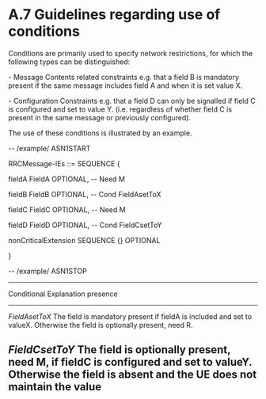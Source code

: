 # A.7 Guidelines regarding use of conditions

Conditions are primarily used to specify network restrictions, for which
the following types can be distinguished:

\- Message Contents related constraints e.g. that a field B is mandatory
present if the same message includes field A and when it is set value X.

\- Configuration Constraints e.g. that a field D can only be signalled
if field C is configured and set to value Y. (i.e. regardless of whether
field C is present in the same message or previously configured).

The use of these conditions is illustrated by an example.

\-- /example/ ASN1START

RRCMessage-IEs ::= SEQUENCE {

fieldA FieldA OPTIONAL, \-- Need M

fieldB FieldB OPTIONAL, \-- Cond FieldAsetToX

fieldC FieldC OPTIONAL, \-- Need M

fieldD FieldD OPTIONAL, \-- Cond FieldCsetToY

nonCriticalExtension SEQUENCE {} OPTIONAL

}

\-- /example/ ASN1STOP

  -----------------------------------------------------------------------
  Conditional      Explanation
  presence         
  ---------------- ------------------------------------------------------
  *FieldAsetToX*   The field is mandatory present if fieldA is included
                   and set to valueX. Otherwise the field is optionally
                   present, need R.

  *FieldCsetToY*   The field is optionally present, need M, if fieldC is
                   configured and set to valueY. Otherwise the field is
                   absent and the UE does not maintain the value
  -----------------------------------------------------------------------